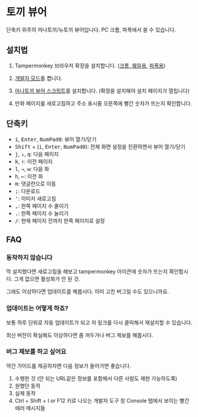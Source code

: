# 토끼 뷰어

단축키 위주의 마나토끼/뉴토끼 뷰어입니다. PC 크롬, 파폭에서 쓸 수 있습니다.

## 설치법

1. Tampermonkey 브라우저 확장을 설치합니다.
   ([크롬, 웨일용](https://chrome.google.com/webstore/detail/tampermonkey/dhdgffkkebhmkfjojejmpbldmpobfkfo?hl=en),
   [파폭용](https://addons.mozilla.org/en-US/firefox/addon/tampermonkey/))

2. [개발자 모드](https://www.tampermonkey.net/faq.php?locale=ko#Q209)를 켭니다.

3. [마나토끼 뷰어 스크립트](https://greasyfork.org/scripts/418090-/code/manatoki_viewer.user.js)를
   설치합니다. (확장을 설치해야 설치 페이지가 열립니다)

4. 만화 페이지를 새로고침하고 주소 표시줄 오른쪽에 빨간 숫자가 뜨는지 확인합니다.

## 단축키

- <kbd>i</kbd>, <kbd>Enter</kbd>, <kbd>NumPad0</kbd>: 뷰어 열기/닫기
- <kbd>Shift</kbd> + (<kbd>i</kbd>, <kbd>Enter</kbd>, <kbd>NumPad0</kbd>): 전체 화면 설정을
  전환하면서 뷰어 열기/닫기
- <kbd>j</kbd>, <kbd>↓</kbd>, <kbd>q</kbd>: 다음 페이지
- <kbd>k</kbd>, <kbd>↑</kbd>: 이전 페이지
- <kbd>l</kbd>, <kbd>→</kbd>, <kbd>w</kbd>: 다음 화
- <kbd>h</kbd>, <kbd>←</kbd>: 이전 화
- <kbd>m</kbd>: 댓글란으로 이동
- <kbd>;</kbd>: 다운로드
- <kbd>'</kbd>: 이미지 새로고침
- <kbd>,</kbd>: 한쪽 페이지 수 줄이기
- <kbd>.</kbd>: 한쪽 페이지 수 늘리기
- <kbd>/</kbd>: 현재 페이지 전까지 한쪽 페이지로 설정

## FAQ

### 동작하지 않습니다

막 설치했다면 새로고침을 해보고 tampermonkey 아이콘에 숫자가 뜨는지 확인합시다. 그게 없으면 활성화가
안 된 것.

그래도 이상하다면 업데이트를 해봅시다. 이미 고친 버그일 수도 있으니까요.

### 업데이트는 어떻게 하죠?

보통 하루 단위로 자동 업데이트가 되고 저 링크를 다시 클릭해서 재설치할 수 있습니다.

최신 버전이 확실해도 이상하다면 좀 꺼두거나 버그 제보를 해봅시다.

### 버그 제보를 하고 싶어요

약간 가이드를 제공하자면 다음 정보가 들어가면 좋습니다.

1. 수행한 것 (안 되는 URL같은 정보를 포함해서 다른 사람도 재현 가능하도록)
2. 원했던 동작
3. 실제 동작
4. Ctrl + Shift + I or F12 키로 나오는 개발자 도구 창 Console 탭에서 보이는 빨간 에러 메시지들
